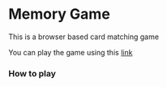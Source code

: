 # Memory Game
 This is a browser based card matching game
 
 You can play the game using this [link](https://fatehak.github.io/Memory-Game/)
 ### How to play
